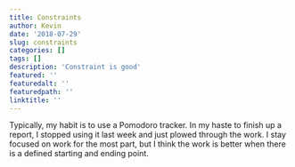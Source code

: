 ```yaml
---
title: Constraints
author: Kevin
date: '2018-07-29'
slug: constraints
categories: []
tags: []
description: 'Constraint is good'
featured: ''
featuredalt: ''
featuredpath: ''
linktitle: ''
---
```


Typically, my habit is to use a Pomodoro tracker. In my haste to finish up a report, I stopped using it last week and just plowed through the work. I stay focused on work for the most part, but I think the work is better when there is a defined starting and ending point. 